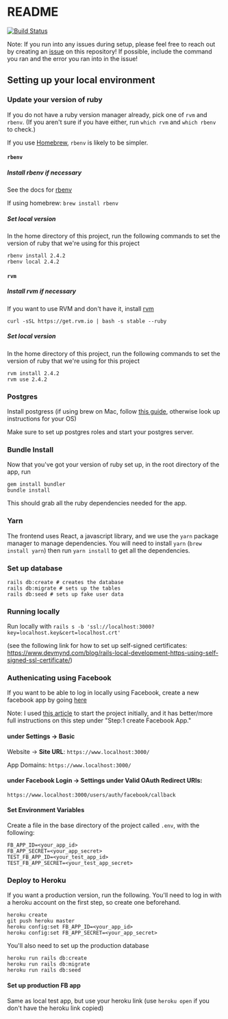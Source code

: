 # README
[![Build Status](https://travis-ci.org/sdspikes/reciprocity2.svg)](https://travis-ci.org/sdspikes/reciprocity2)

Note: If you run into any issues during setup, please feel free to reach out by creating an [issue](https://github.com/sdspikes/reciprocity2/issues) on this repository!  If possible, include the command you ran and the error you ran into in the issue!

## Setting up your local environment

### Update your version of ruby

If you do not have a ruby version manager already, pick one of `rvm` and `rbenv`.  (If you aren't sure if you have either, run `which rvm` and `which rbenv` to check.)

If you use [Homebrew](https://brew.sh/), `rbenv` is likely to be simpler.

#### `rbenv`

##### Install rbenv if necessary
See the docs for [rbenv](https://github.com/rbenv/rbenv)

If using homebrew: `brew install rbenv`

##### Set local version
In the home directory of this project, run the following commands to set the version of ruby that we're using for this project
```
rbenv install 2.4.2
rbenv local 2.4.2
```

#### `rvm`

##### Install rvm if necessary
If you want to use RVM and don't have it, install [rvm](https://rvm.io/rvm/install)

```curl -sSL https://get.rvm.io | bash -s stable --ruby```
##### Set local version
In the home directory of this project, run the following commands to set the version of ruby that we're using for this project
```
rvm install 2.4.2
rvm use 2.4.2
```

### Postgres

Install postgress (if using brew on Mac, follow [this guide](https://gist.github.com/ibraheem4/ce5ccd3e4d7a65589ce84f2a3b7c23a3), otherwise look up instructions for your OS)

Make sure to set up postgres roles and start your postgres server.

### Bundle Install
Now that you've got your version of ruby set up, in the root directory of the app, run 
```
gem install bundler
bundle install
```

This should grab all the ruby dependencies needed for the app.

### Yarn

The frontend uses React, a javascript library, and we use the `yarn` package manager to manage dependencies.  You will need to install `yarn` (`brew install yarn`) then run `yarn install` to get all the dependencies.

### Set up database

```
rails db:create # creates the database
rails db:migrate # sets up the tables
rails db:seed # sets up fake user data
```

### Running locally


Run locally with
```rails s -b 'ssl://localhost:3000?key=localhost.key&cert=localhost.crt'```

(see the following link for how to set up self-signed certificates: 
https://www.devmynd.com/blog/rails-local-development-https-using-self-signed-ssl-certificate/)

### Authenicating using Facebook

If you want to be able to log in locally using Facebook, create a new facebook app by going [here](https://developers.facebook.com/)

Note: I used [this article](https://medium.com/@chinnatiptaemkaeo/integrate-omniauth-facebook-to-rails-5-1389d760d92a) to start the project initially, and it has better/more full instructions on this step under "Step:1 create Facebook App."


#### under **Settings** -> **Basic**
Website -> **Site URL**:
`https://www.localhost:3000/`

App Domains:
`https://www.localhost:3000/`

#### under **Facebook Login** -> **Settings** under **Valid OAuth Redirect URIs**:
`https://www.localhost:3000/users/auth/facebook/callback`


#### Set Environment Variables

Create a file in the base directory of the project called `.env`, with the following:
```
FB_APP_ID=<your_app_id>
FB_APP_SECRET=<your_app_secret>
TEST_FB_APP_ID=<your_test_app_id>
TEST_FB_APP_SECRET=<your_test_app_secret>
```

### Deploy to Heroku

If you want a production version, run the following.  You'll need to log in with a heroku account on the first step, so create one beforehand.
```
heroku create
git push heroku master
heroku config:set FB_APP_ID=<your_app_id>
heroku config:set FB_APP_SECRET=<your_app_secret>
```

You'll also need to set up the production database
```
heroku run rails db:create
heroku run rails db:migrate
heroku run rails db:seed
```

#### Set up production FB app

Same as local test app, but use your heroku link (use `heroku open` if you don't have the heroku link copied)
